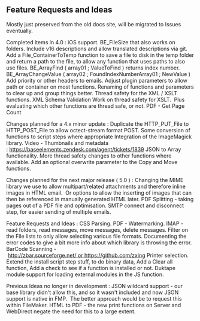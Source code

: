 ## Feature Requests and Ideas

Mostly just preserved from the old docs site, will be migrated to Issues eventually.

Completed items in 4.0 :
iOS support.
BE_FileSize that also works on folders.
Include v16 descriptions and allow translated descriptions via git.
Add a File_ContainerToTemp function to save a file to disk in the temp folder and return a path to the file, to allow any function that uses paths to also use files.
BE_ArrayFind ( array01 ; ValueToFind ) returns index number.
BE_ArrayChangeValue ( array02 ; FoundIndexNumberArray01 ; NewValue )
Add priority or other headers to emails.
Adjust plugin parameters to allow path or container on most functions.
Renaming of functions and parameters to clear up and group things better.
Thread safety for the XML / XSLT functions.
XML Schema Validation
Work on thread safety for XSLT.  Plus evaluating which other functions are thread safe, or not.
PDF - Get Page Count

Changes planned for a 4.x minor update :
Duplicate the HTTP_PUT_File to HTTP_POST_File to allow octect-stream format POST.
Some conversion of functions to script steps where appropriate
Integration of the ImageMagick library.
Video - Thumbnails and metadata : https://baseelements.zendesk.com/agent/tickets/1839
JSON to Array functionality.
More thread safety changes to other functions where available.
Add an optional overwrite parameter to the Copy and Move functions.

Changes planned for the next major release ( 5.0 ) :
Changing the MIME library we use to allow multipart/related attachments and therefore inline images in HTML email.  Or options to allow the inserting of images that can then be referenced in manually generated HTML later.
PDF Splitting - taking pages out of a PDF file and optimisation.
SMTP connect and disconnect step, for easier sending of multiple emails.

Feature Requests and Ideas :
CSS Parsing.
PDF - Watermarking.
IMAP - read folders, read messages, move messages, delete messages.
Filter on the File lists to only allow selecting various file formats.
Documenting the error codes to give a bit more info about which library is throwing the error.
BarCode Scanning - http://zbar.sourceforge.net/ or https://github.com/zxing
Printer selection.
Extend the install script step stuff, to do binary data, Add a Clear all function, Add a check to see if a function is installed or not.
Duktape module support for loading external modules in the JS function.

Previous Ideas no longer in development :
JSON wildcard support - our base library didn't allow this, and so it wasn't included and now JSON support is native in FMP.  The better approach would be to request this within FileMaker.
HTML to PDF - the new print functions on Server and WebDirect negate the need for this to a large extent.
